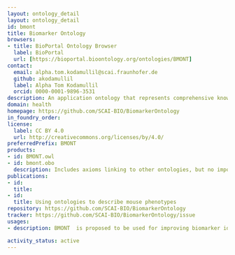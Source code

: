 ```yaml
---
layout: ontology_detail
layout: ontology_detail
id: bmont
title: Biomarker Ontology
browsers:
- title: BioPortal Ontology Browser
  label: BioPortal
  url: [https://bioportal.bioontology.org/ontologies/BMONT]
contact:
  email: alpha.tom.kodamullil@scai.fraunhofer.de
  github: akodamullil
  label: Alpha Tom Kodamullil
  orcid: 0000-0001-9896-3531
description: An application ontology that represents comprehensive knowledge involving a variety of fields of medical and biological aspects.
domain: health
homepage: https://github.com/SCAI-BIO/BiomarkerOntology
in_foundry_order: 
license:
  label: CC BY 4.0
  url: http://creativecommons.org/licenses/by/4.0/
preferredPrefix: BMONT
products:
- id: BMONT.owl
- id: bmont.obo
  description: Includes axioms linking to other ontologies, but no imports of those ontologies
publications:
- id: 
  title:
- id: 
  title: Using ontologies to describe mouse phenotypes
repository: https://github.com/SCAI-BIO/BiomarkerOntology
tracker: https://github.com/SCAI-BIO/BiomarkerOntology/issue
usages:
- description: BMONT  is proposed to be used for improving biomarker identification tasks, as well as a supportive integratable tool for abundant AI techniques, such as Machine Learning (ML) and Large Learning Model (LLM).

activity_status: active
---
```

